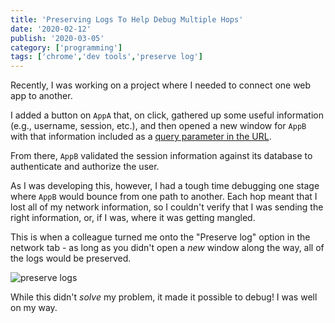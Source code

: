 ```yaml
---
title: 'Preserving Logs To Help Debug Multiple Hops'
date: '2020-02-12'
publish: '2020-03-05'
category: ['programming']
tags: ['chrome','dev tools','preserve log']
---
```


Recently, I was working on a project where I needed to connect one web app to another.

I added a button on `AppA` that, on click, gathered up some useful information (e.g., username, session, etc.), and then opened a new window for `AppB` with that information included as a [query parameter in the URL](../../2020-03-02/url-components).

From there, `AppB` validated the session information against its database to authenticate and authorize the user.

As I was developing this, however, I had a tough time debugging one stage where `AppB` would bounce from one path to another. Each hop meant that I lost all of my network information, so I couldn't verify that I was sending the right information, or, if I was, where it was getting mangled.

This is when a colleague turned me onto the "Preserve log" option in the network tab - as long as you didn't open a _new_ window along the way, all of the logs would be preserved.

![preserve logs](./preserve-log-toggle.png "preserve logs")

While this didn't _solve_ my problem, it made it possible to debug! I was well on my way.
